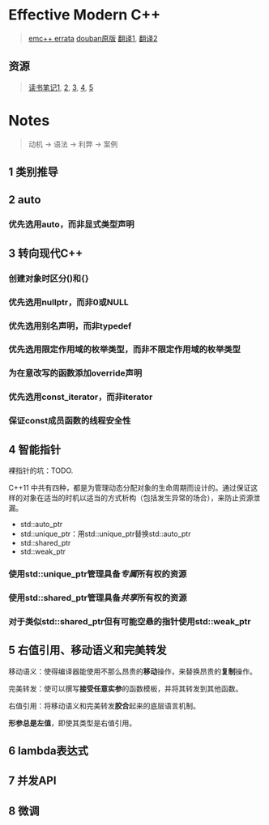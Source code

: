 # Effective Modern C++
> [emc++ errata](http://www.aristeia.com/BookErrata/emc++-errata.html)
> [douban原版](https://book.douban.com/subject/25923597/)
> [翻译1](https://vivym.gitbooks.io/effective-modern-cpp-zh/content/), [翻译2](https://github.com/racaljk/EffectiveModernCppChinese)

## 资源
> [读书笔记1](https://zhuanlan.zhihu.com/p/21102748), [2](https://zhuanlan.zhihu.com/p/21264013), [3](https://zhuanlan.zhihu.com/p/21722362), [4](https://zhuanlan.zhihu.com/p/22002842), [5](https://zhuanlan.zhihu.com/p/25057478)

# Notes
> 动机 -> 语法 -> 利弊 -> 案例

## 1 类别推导

## 2 auto

### 优先选用auto，而非显式类型声明

## 3 转向现代C++

### 创建对象时区分()和{}

### 优先选用nullptr，而非0或NULL

### 优先选用别名声明，而非typedef

### 优先选用限定作用域的枚举类型，而非不限定作用域的枚举类型

### 为在意改写的函数添加override声明

### 优先选用const_iterator，而非iterator

### 保证const成员函数的线程安全性

## 4 智能指针

裸指针的坑：TODO.

C++11 中共有四种，都是为管理动态分配对象的生命周期而设计的。通过保证这样的对象在适当的时机以适当的方式析构（包括发生异常的场合），来防止资源泄漏。

 - std::auto_ptr
 - std::unique_ptr：用std::unique_ptr替换std::auto_ptr
 - std::shared_ptr
 - std::weak_ptr

### 使用std::unique_ptr管理具备*专属*所有权的资源

### 使用std::shared_ptr管理具备*共享*所有权的资源

### 对于类似std::shared_ptr但有可能空悬的指针使用std::weak_ptr

## 5 右值引用、移动语义和完美转发

移动语义：使得编译器能使用不那么昂贵的**移动**操作，来替换昂贵的**复制**操作。

完美转发：使可以撰写**接受任意实参**的函数模板，并将其转发到其他函数。

右值引用：将移动语义和完美转发**胶合**起来的底层语言机制。

**形参总是左值**，即使其类型是右值引用。

## 6 lambda表达式

## 7 并发API

## 8 微调

